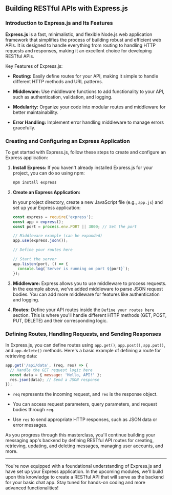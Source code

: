 ## Building RESTful APIs with Express.js

### Introduction to Express.js and Its Features

**Express.js** is a fast, minimalistic, and flexible Node.js web application framework that simplifies the process of building robust and efficient web APIs. It is designed to handle everything from routing to handling HTTP requests and responses, making it an excellent choice for developing RESTful APIs.

Key Features of Express.js:

- **Routing:** Easily define routes for your API, making it simple to handle different HTTP methods and URL patterns.

- **Middleware:** Use middleware functions to add functionality to your API, such as authentication, validation, and logging.

- **Modularity:** Organize your code into modular routes and middleware for better maintainability.

- **Error Handling:** Implement error handling middleware to manage errors gracefully.

### Creating and Configuring an Express Application

To get started with Express.js, follow these steps to create and configure an Express application:

1. **Install Express:** If you haven't already installed Express.js for your project, you can do so using npm:

   ```bash
   npm install express
   ```

2. **Create an Express Application:**

   In your project directory, create a new JavaScript file (e.g., `app.js`) and set up your Express application:

   ```javascript
   const express = require('express');
   const app = express();
   const port = process.env.PORT || 3000; // Set the port

   // Middleware example (can be expanded)
   app.use(express.json());

   // Define your routes here

   // Start the server
   app.listen(port, () => {
     console.log(`Server is running on port ${port}`);
   });
   ```

3. **Middleware:** Express allows you to use middleware to process requests. In the example above, we've added middleware to parse JSON request bodies. You can add more middleware for features like authentication and logging.

4. **Routes:** Define your API routes inside the `Define your routes here` section. This is where you'll handle different HTTP methods (GET, POST, PUT, DELETE) and their corresponding logic.

### Defining Routes, Handling Requests, and Sending Responses

In Express.js, you can define routes using `app.get()`, `app.post()`, `app.put()`, and `app.delete()` methods. Here's a basic example of defining a route for retrieving data:

```javascript
app.get('/api/data', (req, res) => {
  // Handle the GET request logic here
  const data = { message: 'Hello, API!' };
  res.json(data); // Send a JSON response
});
```

- `req` represents the incoming request, and `res` is the response object.

- You can access request parameters, query parameters, and request bodies through `req`.

- Use `res` to send appropriate HTTP responses, such as JSON data or error messages.

As you progress through this masterclass, you'll continue building your messaging app's backend by defining RESTful API routes for creating, retrieving, updating, and deleting messages, managing user accounts, and more.

---

You're now equipped with a foundational understanding of Express.js and have set up your Express application. In the upcoming modules, we'll build upon this knowledge to create a RESTful API that will serve as the backend for your basic chat app. Stay tuned for hands-on coding and more advanced functionalities!
